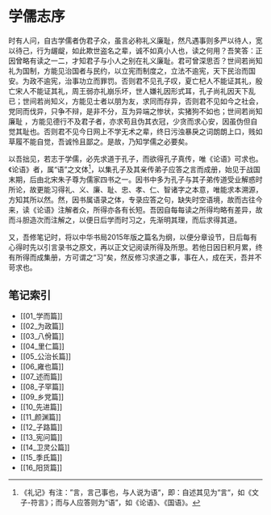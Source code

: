 # 学儒志序

时有人问，自古学儒者伪君子众，虽言必称礼义廉耻，然凡遇事则多严以待人，宽以待己，行为龌龊，如此欺世盗名之辈，诚不如真小人也，读之何用？吾笑答：正因曾略有读之一二，才知君子与小人之别在礼义廉耻。君可曾深思否？世间若尚知礼为国制，方能见治国者与民约，以立宪而制度之，立法不逾宪，天下民治而国安。为政不逾宪，治事功立而罪罚。否则君不见孔子叹，夏亡杞人不能证其礼，殷亡宋人不能证其礼，周王弱亦礼崩乐坏，世人嫌礼因形式耳，孔子尚礼因天下乱已；世间若尚知义，方能见士者以朋为友，求同而存异，否则君不见如今之社会，党同而伐异，只争不辩，是非不分，互为异端之惨状，实猪狗不如也；世间若尚知廉耻 ，方能见德行不及君子者，亦求苟且伪其衣冠，少贪而求心安，因虽伪但自觉其耻也。否则君不见今日网上不学无术之辈，终日污浊暴戾之词朗朗上口，贱如草履不能自觉，吾诚怜且鄙之。是故，乃知学儒之必要矣。

以吾拙见，若志于学儒，必先求道于孔子，而欲得孔子真传，唯《论语》可求也。《论语》者，属“语”之文体[^1]，以集孔子及其亲传弟子应答之言而成册，始见于战国末期，后由北宋朱子尊为儒家四书之一。因书中多为孔子与其子弟传道受业解惑时所论，故更能习得礼、义、廉、耻、忠、孝、仁、智诸字之本意，唯能求本溯源，方知其所以然。然，因书属语录之体，专录应答之句，缺失时空语境，故而古往今来，读《论语》注解者众，所得亦各有长短。吾因自每每读之所得均略有差异，故而斗胆造次而注解之，以便日后学而时习之，先渐明其理，而后求得其道。

又，吾修笔记时，将以中华书局2015年版之篇名为纲，以便分章设节，日后每有心得时先以引言录书之原文，再以正文记阅读所得及所思。若他日因日积月累，终有所得而成集册，方可谓之“习”矣，然反修习求道之事，事在人，成在天，吾并不苛求也。

[^1]: 《礼记》有注：”言，言己事也，与人说为语“，即：自述其见为“言“，如《文子-符言》；而与人应答则为“语”，如《论语》、《国语》。

## 笔记索引

- [[01_学而篇]]
- [[02_为政篇]]
- [[03_八佾篇]]
- [[04_里仁篇]]
- [[05_公治长篇]]
- [[06_雍也篇]]
- [[07_述而篇]]
- [[08_子罕篇]]
- [[09_乡党篇]]
- [[10_先进篇]]
- [[11_颜渊篇]]
- [[12_子路篇]]
- [[13_宪问篇]]
- [[14_卫灵公篇]]
- [[15_季氏篇]]
- [[16_阳货篇]]
